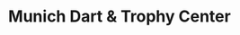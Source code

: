 ---
title: "Munich Dart & Trophy Center"
url: /muenchen/munich-dart-und-trophy-center/
shop: Sport
---